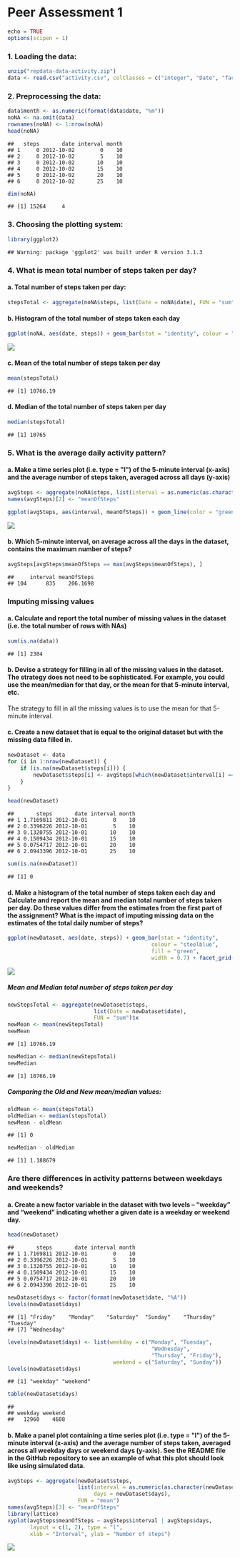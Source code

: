 # Peer Assessment 1


```r
echo = TRUE
options(scipen = 1)
```

### 1. Loading the data:

```r
unzip("repdata-data-activity.zip")
data <- read.csv("activity.csv", colClasses = c("integer", "Date", "factor"))
```

### 2. Preprocessing the data:

```r
data$month <- as.numeric(format(data$date, "%m"))
noNA <- na.omit(data)
rownames(noNA) <- 1:nrow(noNA)
head(noNA)
```

```
##   steps       date interval month
## 1     0 2012-10-02        0    10
## 2     0 2012-10-02        5    10
## 3     0 2012-10-02       10    10
## 4     0 2012-10-02       15    10
## 5     0 2012-10-02       20    10
## 6     0 2012-10-02       25    10
```

```r
dim(noNA)
```

```
## [1] 15264     4
```

### 3. Choosing the plotting system:

```r
library(ggplot2)
```

```
## Warning: package 'ggplot2' was built under R version 3.1.3
```

### 4. What is mean total number of steps taken per day?
#### a. Total number of steps taken per day:

```r
stepsTotal <- aggregate(noNA$steps, list(Date = noNA$date), FUN = "sum")$x
```
#### b. Histogram of the total number of steps taken each day

```r
ggplot(noNA, aes(date, steps)) + geom_bar(stat = "identity", colour = "steelblue", fill = "green", width = 0.7) + facet_grid(. ~ month, scales = "free") + labs(title = "Histogram of the total number of steps taken each day", x = "Date", y = "Total number of steps")
```

![](PA1_template_files/figure-html/unnamed-chunk-6-1.png) 

#### c. Mean of the total number of steps taken per day

```r
mean(stepsTotal)
```

```
## [1] 10766.19
```

#### d. Median of the total number of steps taken per day

```r
median(stepsTotal)
```

```
## [1] 10765
```

### 5. What is the average daily activity pattern?

#### a. Make a time series plot (i.e. type = "l") of the 5-minute interval (x-axis) and the average number of steps taken, averaged across all days (y-axis)

```r
avgSteps <- aggregate(noNA$steps, list(interval = as.numeric(as.character(noNA$interval))), FUN = "mean")
names(avgSteps)[2] <- "meanOfSteps"

ggplot(avgSteps, aes(interval, meanOfSteps)) + geom_line(color = "green", size = 0.8) + labs(title = "Time Series Plot of the 5-minute Interval", x = "5-minute intervals", y = "Average number of steps taken")
```

![](PA1_template_files/figure-html/unnamed-chunk-9-1.png) 

#### b. Which 5-minute interval, on average across all the days in the dataset, contains the maximum number of steps?

```r
avgSteps[avgSteps$meanOfSteps == max(avgSteps$meanOfSteps), ]
```

```
##     interval meanOfSteps
## 104      835    206.1698
```

### Imputing missing values

#### a. Calculate and report the total number of missing values in the dataset (i.e. the total number of rows with NAs)

```r
sum(is.na(data))
```

```
## [1] 2304
```

#### b. Devise a strategy for filling in all of the missing values in the dataset. The strategy does not need to be sophisticated. For example, you could use the mean/median for that day, or the mean for that 5-minute interval, etc.

The strategy to fill in all the missing values is to use the mean for that 5-minute interval.

#### c. Create a new dataset that is equal to the original dataset but with the missing data filled in.


```r
newDataset <- data 
for (i in 1:nrow(newDataset)) {
    if (is.na(newDataset$steps[i])) {
        newDataset$steps[i] <- avgSteps[which(newDataset$interval[i] == avgSteps$interval), ]$meanOfSteps
    }
}

head(newDataset)
```

```
##       steps       date interval month
## 1 1.7169811 2012-10-01        0    10
## 2 0.3396226 2012-10-01        5    10
## 3 0.1320755 2012-10-01       10    10
## 4 0.1509434 2012-10-01       15    10
## 5 0.0754717 2012-10-01       20    10
## 6 2.0943396 2012-10-01       25    10
```

```r
sum(is.na(newDataset))
```

```
## [1] 0
```

#### d. Make a histogram of the total number of steps taken each day and Calculate and report the mean and median total number of steps taken per day. Do these values differ from the estimates from the first part of the assignment? What is the impact of imputing missing data on the estimates of the total daily number of steps?

```r
ggplot(newDataset, aes(date, steps)) + geom_bar(stat = "identity",
                                             colour = "steelblue",
                                             fill = "green",
                                             width = 0.7) + facet_grid(. ~ month, scales = "free") + labs(title = "Histogram of total number of steps taken each day with no data missing", x = "Date", y = "Total number of steps")
```

![](PA1_template_files/figure-html/unnamed-chunk-13-1.png) 

##### Mean and Median total number of steps taken per day

```r
newStepsTotal <- aggregate(newDataset$steps, 
                           list(Date = newDataset$date), 
                           FUN = "sum")$x
newMean <- mean(newStepsTotal)
newMean
```

```
## [1] 10766.19
```

```r
newMedian <- median(newStepsTotal)
newMedian
```

```
## [1] 10766.19
```

##### Comparing the Old and New mean/median values:

```r
oldMean <- mean(stepsTotal)
oldMedian <- median(stepsTotal)
newMean - oldMean
```

```
## [1] 0
```

```r
newMedian - oldMedian
```

```
## [1] 1.188679
```
### Are there differences in activity patterns between weekdays and weekends?

#### a. Create a new factor variable in the dataset with two levels – “weekday” and “weekend” indicating whether a given date is a weekday or weekend day.

```r
head(newDataset)
```

```
##       steps       date interval month
## 1 1.7169811 2012-10-01        0    10
## 2 0.3396226 2012-10-01        5    10
## 3 0.1320755 2012-10-01       10    10
## 4 0.1509434 2012-10-01       15    10
## 5 0.0754717 2012-10-01       20    10
## 6 2.0943396 2012-10-01       25    10
```

```r
newDataset$days <- factor(format(newDataset$date, "%A"))
levels(newDataset$days)
```

```
## [1] "Friday"    "Monday"    "Saturday"  "Sunday"    "Thursday"  "Tuesday"  
## [7] "Wednesday"
```

```r
levels(newDataset$days) <- list(weekday = c("Monday", "Tuesday",
                                             "Wednesday", 
                                             "Thursday", "Friday"),
                                 weekend = c("Saturday", "Sunday"))
levels(newDataset$days)
```

```
## [1] "weekday" "weekend"
```

```r
table(newDataset$days)
```

```
## 
## weekday weekend 
##   12960    4608
```

#### b. Make a panel plot containing a time series plot (i.e. type = "l") of the 5-minute interval (x-axis) and the average number of steps taken, averaged across all weekday days or weekend days (y-axis). See the README file in the GitHub repository to see an example of what this plot should look like using simulated data.

```r
avgSteps <- aggregate(newDataset$steps, 
                      list(interval = as.numeric(as.character(newDataset$interval)), 
                           days = newDataset$days),
                      FUN = "mean")
names(avgSteps)[3] <- "meanOfSteps"
library(lattice)
xyplot(avgSteps$meanOfSteps ~ avgSteps$interval | avgSteps$days, 
       layout = c(1, 2), type = "l", 
       xlab = "Interval", ylab = "Number of steps")
```

![](PA1_template_files/figure-html/unnamed-chunk-17-1.png) 

